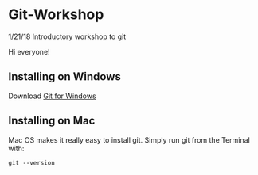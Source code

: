 # Git-Workshop
1/21/18 Introductory workshop to git

Hi everyone! 

## Installing on Windows
Download [Git for Windows](http://git-scm.com/download/win)

## Installing on Mac
Mac OS makes it really easy to install git. Simply run git from the Terminal with:

`git --version`

